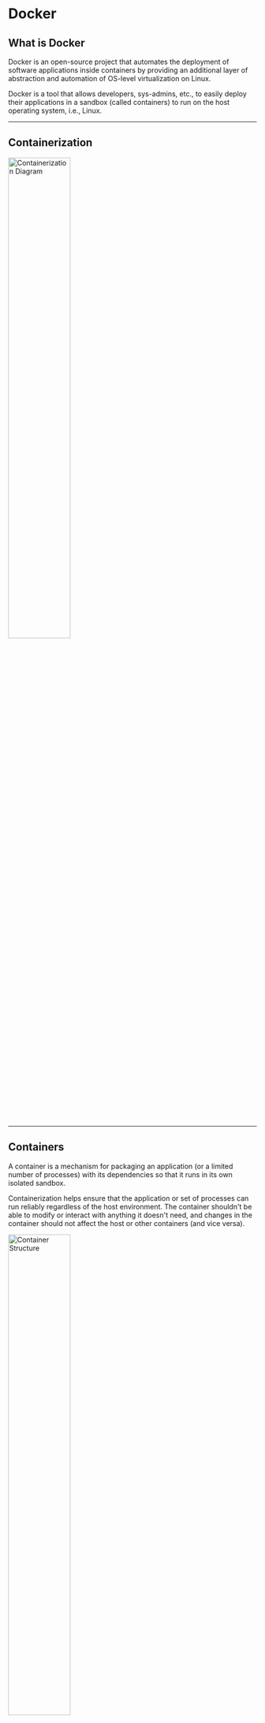 # Docker

## What is Docker

Docker is an open-source project that automates the deployment of software applications inside containers by providing an additional layer of abstraction and automation of OS-level virtualization on Linux.

Docker is a tool that allows developers, sys-admins, etc., to easily deploy their applications in a sandbox (called containers) to run on the host operating system, i.e., Linux.

---

## Containerization

<img src="containerization-diagram.png" alt="Containerization Diagram" width="50%"/>

---

## Containers

A container is a mechanism for packaging an application (or a limited number of processes) with its dependencies so that it runs in its own isolated sandbox.

Containerization helps ensure that the application or set of processes can run reliably regardless of the host environment. The container shouldn't be able to modify or interact with anything it doesn't need, and changes in the container should not affect the host or other containers (and vice versa).

<img src="container-structure.png" alt="Container Structure" width="50%"/>


### Benefits

- **Secure**
  - Isolation and virtualization keep your containerized apps more secure.
- **Standardized and Portable**
  - Think "write once, run anywhere."
- **Lightweight**
  - Shares the host operating system's kernel.
- **Flexible and Loosely Coupled**
- **Scalable**
  - Easy to spin up and can be scaled up quickly due to their lightweight nature.

### Pros and Cons

**Pros:**

- Considered "lightweight" because they don't require spinning up a whole guest OS.
- Enable layers of isolation or partial isolation, depending on implementation.
- Provide a virtualized view of certain resources.
- Package an application in an isolated environment.
- Ensure an application runs reliably regardless of the host.

**Cons:**

- If you need very strict and complete isolation, having layers can be a downside.

---

## Containers vs. Virtual Machines

Both virtual machines (VMs) and containers provide the ability to isolate processes from one another and offer virtualization so that processes can run in their own sandbox environments on the same host machine. However, they achieve this in different ways.

### Virtual Machines

Virtual Machines simulate a physical server, allowing multiple "servers" to run on a single machine by virtualizing the entire supporting OS. This means you can run a Linux OS and an application on top of a Windows-based host, for example.

**Pros:**

- Near total isolation.
- Provides virtualization of the entire OS.
- Ensures an application runs reliably regardless of the host.

**Cons:**

- Considered "bulky" and resource-intensive.

### Containers

Containers bundle together applications with their supporting libraries and dependencies, allowing them to run isolated from one another. However, containers share the underlying OS kernel, making them much lighter than virtual machines.

**Pros:**

- Lightweight.
- Enable layers of isolation.
- Provide a virtualized view of certain resources.
- Package applications in isolated environments.
- Ensure applications run reliably regardless of the host.

**Cons:**

- Less isolation compared to VMs, which can be a drawback if strict isolation is required.

---

## Docker Architecture

Docker adheres to a Client-Server Architecture. The client allows you to run commands and interact with Docker objects managed by the Docker daemon, which acts as the server.

### Components

- **Docker Daemon:** Manages Docker objects such as containers and images.
- **REST API:** Underlying commands used by the CLI and other applications to interact with the Docker daemon.
- **Docker CLI Client:** Command-line interface for interacting with Docker.
- **Docker Registries:** Centralized places to store and share Docker images.
- **Docker Objects:** Building blocks managed by the Docker daemon, primarily images and containers.

<img src="docker-architecture.png" alt="Docker Architecture Diagram]" width="70%"/>

### Docker Architecture Details

- **Client:** Includes commands that manage Docker containers and images.
- **Docker Host:** The computer where the Docker daemon runs.
- **Docker Daemon:** Responsible for managing Docker objects.
- **Registry:** Optional component for sharing Docker images.
- **REST API:** Connects the client and Docker daemon.

---

## Docker Objects

Docker objects are the building blocks managed by the Docker daemon.

### Images

Images are the templates that outline all dependencies for a particular container and its primary process.

### Containers

A container is the runnable instance of a set of processes and their dependencies.

---

## Typical Flow

1. **Acquire an Image:**
   - Use CLI commands such as `docker build` or `docker pull` to acquire an image.
2. **Docker Daemon Actions:**
   - The Docker daemon pulls the image from a registry or creates it based on the command.
3. **Run a Container:**
   - Use `docker run` to spin up a container from the image.
   - Example:
     ```bash
     docker run hello-world
     ```
4. **Manage the Container:**
   - Use additional CLI commands to manage the running container.
   - If the primary process finishes, the container will exit on its own.

---

## Docker Images

### Existing Docker Images

- **Pull Images:**
  - From existing registries (e.g., Docker Hub).
  - Example:
    ```bash
    docker pull <image-name>
    docker run <image-name>
    ```
  - The `docker run` command will pull the image if it doesn't exist locally.

### Building Our Own Images

- **Dockerfile:** Defines how to build the image.
- **From Existing Container:**
  - Use `docker commit` to create a new image from a running container.
- **Push to Registry:**
  - Push your images to a registry like Docker Hub.

### Image Management

- **List Images:**
  ```bash
  docker images
  docker images -a  # Lists all images, including hidden ones
  ```
- **Remove Images:**
  ```bash
  docker rmi <image-name>
  ```
- **Update Images:**
  - Pull new versions from the registry or rebuild the image.

---

## Docker Containers

A Docker container is a runnable, isolated instance of a set of processes and their dependencies. It is built from a Docker image, which lays out everything the processes need.

Containers are managed by the Docker Daemon as part of the Docker Engine, allowing them to be standardized and highly portable.

### Benefits

- **Secure:** Isolation and virtualization enhance security.
- **Standardized and Portable:** "Write once, run anywhere."
- **Lightweight:** Shares the host OS kernel.
- **Flexible and Loosely Coupled**
- **Scalable:** Easily spin up and scale containers quickly.

### States of a Container

- **Created**
- **Restarting**
- **Running**
- **Paused**
- **Exited**
- **Dead**

---

## Dockerfile

A `Dockerfile` is a script containing a series of instructions on how to build a Docker image.

### Keywords

#### `FROM <image-name>`

Specifies the parent image from which the new image should be based. Forms the first layer of the new image.

```dockerfile
FROM ubuntu
```

#### `RUN`

There are two forms:

1. **Shell Form:**
   ```dockerfile
   RUN <command>
   ```
   Runs the command in a shell (default shell depends on the base image).

2. **Exec Form:**
   ```dockerfile
   RUN ["executable", "param1", "param2"]
   ```
   Runs the command without using a shell.

**Example:**

```dockerfile
RUN apt-get update
RUN apt-get -y dist-upgrade
RUN apt-get -y install default-jdk
```

#### `ADD <src> <destination>`

Adds files from the build context or a URL to the image. `COPY` is generally preferred over `ADD`.

```dockerfile
ADD HelloWorld.java HelloWorld.java
```

#### `COPY <src> <destination>`

Adds files from the build context to the image.

```dockerfile
COPY HelloWorld.java HelloWorld.java
```

#### `EXPOSE <port>`

Outlines the ports that processes in the container are listening on. Suggests what ports to bind to host ports when running the image.

```dockerfile
EXPOSE 80
```

#### `VOLUME ["/nameofdir"]`

Creates a mount point in the image and container, indicating that the files in this directory will be shared with resources outside the container.

```dockerfile
VOLUME ["/data"]
```

#### `WORKDIR <nameofdirectory>`

Sets the working directory in the image and eventual container for subsequent commands.

```dockerfile
WORKDIR /example
RUN mkdir a
```

This creates a directory `a` inside the `example` folder (`example/a`).

#### `CMD`

Used to run the app or processes inside the container. Only the last `CMD` will run when the image is launched as a container.

1. **Exec Form:**
   ```dockerfile
   CMD ["executable","param1","param2"]
   ```

2. **Default Parameters to `ENTRYPOINT`:**
   ```dockerfile
   CMD ["param1","param2"]
   ```

3. **Shell Form:**
   ```dockerfile
   CMD command param1 param2
   ```

**Example:**

```dockerfile
CMD ["java", "HiWorld"]
```

### Examples

<img src="dockerfile-example.png" alt="Dockerfile Example" width="80%"/>

or 

```dockerfile
# 1. Use a lightweight Java base image
FROM eclipse-temurin:17-jdk-alpine

# 2. Create and use an application directory
WORKDIR /app

# 3. Copy the JAR file from the build context
COPY target/social-media-app.jar app.jar

# 4. Expose the Spring Boot port
EXPOSE 8080

# 5. Run the application
CMD ["java", "-jar", "app.jar"]
```
---

## Building an Image

### Create Image with Build

Use the `docker build` command with optional flags.

```bash
docker build [flags] PATH
```

**Common Flags:**

- `-f <path>`: Specifies the Dockerfile location if it's not in the build context.
- `-t <name>:<version>`: Names the image and tags the version.

**Example:**

```bash
docker build -t java-hello-world .
```

*Note: Don't forget the `.` at the end, which specifies the current directory as the build context.*

## Running Docker on EC2 (Spring Boot App with RDS)

### Step-by-Step Guide

#### 1. SSH into your EC2 instance
```bash
ssh -i <your-key.pem> ec2-user@<your-ec2-public-ip>
```

#### 2. Install Docker (if not installed)
```bash
sudo yum update -y
sudo yum install docker -y
```

#### 3. Start Docker service
```bash
sudo systemctl start docker
sudo systemctl enable docker
```

#### 4. (Optional) Add your user to the docker group
```bash
sudo usermod -aG docker $USER
newgrp docker  # Refresh group without logout
```

#### 5. Create a Dockerfile
```dockerfile
FROM eclipse-temurin:17-jdk-alpine
WORKDIR /app
COPY todo-app.jar app.jar
EXPOSE 8080
CMD ["java", "-jar", "app.jar"]
```

#### 6. Copy your JAR and Dockerfile to the EC2 instance
Use SCP or Git:
```bash
scp -i <your-key.pem> target/todo-app.jar ec2-user@<ip>:/home/ec2-user/
scp -i <your-key.pem> Dockerfile ec2-user@<ip>:/home/ec2-user/
```
`ls` in EC2 to verify the files exist

#### 7. Build the Docker image
```bash
docker build -t todo-app .
```

#### 8. Run the container with RDS connection (env vars)
```bash
docker run -p 8080:8080 \
  -e SPRING_DATASOURCE_URL=jdbc:postgresql://<rds-endpoint>:5432/<db> \
  -e SPRING_DATASOURCE_USERNAME=<your-username> \
  -e SPRING_DATASOURCE_PASSWORD=<your-password> \
  todo-app
```

#### 9. Open EC2 port 8080
- Go to AWS EC2 console > Security Groups > Inbound Rules
- Add custom TCP rule: port **8080**, source: **0.0.0.0/0** (or restrict it)

---

## Common Docker Commands (Quick Reference)

### Image Commands
```bash
docker build -t my-app .          # Build image from Dockerfile
docker images                     # List local images
docker rmi <image-name>           # Remove an image
docker pull <image-name>          # Download from Docker Hub
```

### Container Commands
```bash
docker run -p 8080:8080 my-app    # Run container

docker ps                         # List running containers
docker ps -a                      # List all containers (including stopped)
docker stop <container-id>        # Stop a running container
docker rm <container-id>          # Remove a container
```

### Debugging & Logs
```bash
docker logs <container-id>        # View logs from container
docker exec -it <id> /bin/sh      # Exec into a running container
```

### Clean Up
```bash
docker system prune               # Remove unused containers/images
```

### Create Image with Commit

If you have a running container and make changes (e.g., install software), you can commit these changes to create a new image.

```bash
docker commit [flags] CONTAINER <imagename>
```

*Note: The new image won't include data saved in the container's volumes.*

### Image Management

- **List All Images:**
  ```bash
  docker images
  docker images -a  # Includes hidden images
  ```

---

## Docker Volumes

Volumes are used to persist data generated by and used by Docker containers. They are managed using the CLI and Docker API.

**Benefits:**

- Share data between multiple containers.
- Decouple data from the container lifecycle.
- Store data remotely or back it up easily.
- Keep containers slim by storing data outside the writable layer.

---

## Docker Best Practices

- **Use Minimal Base Images:** Start with the smallest possible image to reduce vulnerabilities and improve performance.
- **Leverage Caching:** Order your Dockerfile commands to maximize layer caching.
- **Avoid Storing Secrets in Images:** Use environment variables or Docker secrets instead.
- **Clean Up After Installation:** Remove unnecessary files and caches to keep images lightweight.
- **Use `.dockerignore` File:** Exclude files and directories that aren’t needed in the image.

For more detailed best practices, refer to the [Docker Best Practices Guide](https://docs.docker.com/develop/develop-images/dockerfile_best-practices/).

---

## Dockerfile Keywords

### FROM

Specifies the parent image from which the new image is based. Forms the first layer of the new image.

```dockerfile
FROM ubuntu
```

### RUN

Executes commands in the shell or exec form to set up the image.

**Shell Form:**
```dockerfile
RUN apt-get update
RUN apt-get -y install python3
```

**Exec Form:**
```dockerfile
RUN ["executable", "param1", "param2"]
```

### ADD vs. COPY

- **ADD:** Can add files from the build context or a URL.
  ```dockerfile
  ADD HelloWorld.java HelloWorld.java
  ```
- **COPY:** Preferred for copying files from the build context.
  ```dockerfile
  COPY HelloWorld.java HelloWorld.java
  ```

### EXPOSE

Defines the ports that the container listens on at runtime.

```dockerfile
EXPOSE 80
```

### VOLUME

Creates a mount point for external storage.

```dockerfile
VOLUME ["/data"]
```

### WORKDIR

Sets the working directory for subsequent instructions.

```dockerfile
WORKDIR /app
RUN mkdir logs
```

### CMD

Specifies the default command to run when the container starts.

**Exec Form:**
```dockerfile
CMD ["java", "HiWorld"]
```

**Shell Form:**
```dockerfile
CMD java HiWorld
```

---

## Building an Image

### Example

1. **Create a Dockerfile:**
   ```dockerfile
   FROM ubuntu
   RUN apt-get update
   RUN apt-get -y install default-jdk
   COPY HelloWorld.java HelloWorld.java
   CMD ["java", "HiWorld"]
   ```

2. **Build the Image:**
   Navigate to the directory containing the Dockerfile and run:
   ```bash
   docker build -t java-hello-world .
   ```

### Create Image with Commit

If you have a running container and make changes, commit those changes to create a new image.

```bash
docker commit [flags] <container-id> my-new-image
```

### Image Management

- **List Images:**
  ```bash
  docker images
  ```
- **Remove an Image:**
  ```bash
  docker rmi my-new-image
  ```

---

## Docker Compose

Docker Compose is a tool that makes creating and managing multi-container applications easier. It uses a `docker-compose.yml` or `docker-compose.yaml` file to define and run multi-container Docker applications.

### Compose File Components

- **Version:** Specifies the version of the Docker Compose file format.
- **Services:** Defines the different containers/services.
- **Volumes:** Configures named volumes.
- **Networks:** Configures custom networks.

### Compose File Options

- **version**
- **services**
  - **image**
  - **build**
  - **ports**
  - **environment**
  - **env_file**
  - **restart**
  - **volumes**
  - **networks**
- **volumes**
- **networks**

### Version Declaration

The first line of the Docker Compose file specifies the version.

```yaml
version: '3.8'
```

### Services

Defines the various Docker containers to be run.

```yaml
services:
  web:
    image: nginx
  db:
    image: postgres
```

### Build

Specifies how to build a service from a Dockerfile.

```yaml
services:
  db:
    build:
      context: .
      dockerfile: Dockerfile-db
```

### Ports

Maps container ports to host ports.

```yaml
services:
  web:
    ports:
      - "8000:80"
```

### Environment

Specifies environment variables for a service.

```yaml
services:
  db:
    environment:
      POSTGRES_PASSWORD: example
```

### env_file

Specifies environment variables from a file.

```yaml
services:
  db:
    env_file:
      - db.env
```

### Restart

Specifies the restart policy.

```yaml
services:
  web:
    restart: unless-stopped
```

### Volumes

Defines how containers interact with volumes.

```yaml
services:
  db:
    volumes:
      - db-data:/var/lib/postgresql/data
volumes:
  db-data:
```

### Networks

Configures custom networks for services.

```yaml
services:
  web:
    networks:
      - frontend
  db:
    networks:
      - backend
networks:
  frontend:
  backend:
```

---

## Examples

### Simple Web Application

1. **Create `docker-compose.yaml`:**
   ```yaml
   version: '3.8'
   services:
     web:
       image: nginx
       ports:
         - "8000:80"
     db:
       image: postgres
       environment:
         POSTGRES_PASSWORD: example
   ```

2. **Run the Application:**
   ```bash
   docker-compose up -d
   ```

   *The `-d` flag runs the containers in detached mode.*

3. **Access the Web Application:**
   Open your browser and navigate to [http://localhost:8000/](http://localhost:8000/).

### WordPress and Database Example

1. **Create `docker-compose.yaml`:**
   ```yaml
   version: '3.8'
   services:
     wordpress:
       image: wordpress
       ports:
         - "8000:80"
       environment:
         WORDPRESS_DB_HOST: db
         WORDPRESS_DB_PASSWORD: example
       depends_on:
         - db
       volumes:
         - wordpress-data:/var/www/html
     db:
       image: mysql:5.7
       environment:
         MYSQL_ROOT_PASSWORD: example
       volumes:
         - db-data:/var/lib/mysql
   volumes:
     wordpress-data:
     db-data:
   ```

2. **Run the Application:**
   ```bash
   docker-compose up -d
   ```

3. **Access WordPress:**
   Open your browser and navigate to [http://localhost:8000/](http://localhost:8000/).

---
